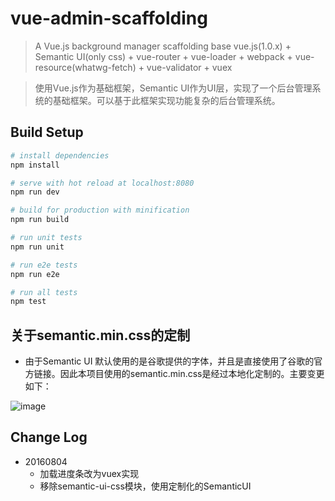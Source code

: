 # vue-admin-scaffolding

> A Vue.js background manager scaffolding base vue.js(1.0.x) + Semantic UI(only css) + vue-router + vue-loader + webpack + vue-resource(whatwg-fetch) + vue-validator + vuex

> 使用Vue.js作为基础框架，Semantic UI作为UI层，实现了一个后台管理系统的基础框架。可以基于此框架实现功能复杂的后台管理系统。

## Build Setup

``` bash
# install dependencies
npm install

# serve with hot reload at localhost:8080
npm run dev

# build for production with minification
npm run build

# run unit tests
npm run unit

# run e2e tests
npm run e2e

# run all tests
npm test
```
 
## 关于semantic.min.css的定制
- 由于Semantic UI 默认使用的是谷歌提供的字体，并且是直接使用了谷歌的官方链接。因此本项目使用的semantic.min.css是经过本地化定制的。主要变更如下：

![image](https://github.com/rootsli/vueadmin/blob/master/doc/semantic-css-custom.jpg)

## Change Log
- 20160804
  - 加载进度条改为vuex实现
  - 移除semantic-ui-css模块，使用定制化的SemanticUI